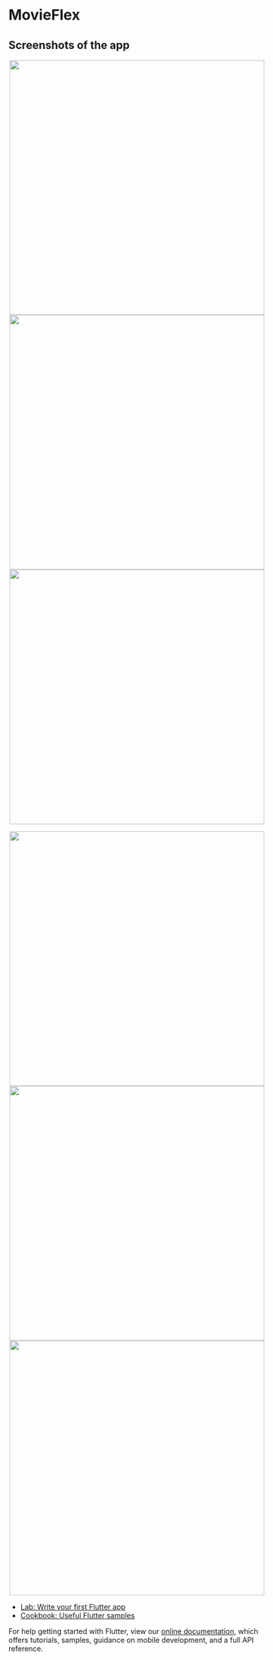 # MovieFlex


## Screenshots of the app
<p align="center">
<img src="https://user-images.githubusercontent.com/81528687/132985033-fba7d525-9b8a-4ee5-9584-6e31deaac6b1.jpeg" height="500">   <img src="https://user-images.githubusercontent.com/81528687/132985040-a7c78be5-c36c-4cdb-b70c-aebfded76810.jpeg" height="500">   <img src="https://user-images.githubusercontent.com/81528687/132985043-ef2cb5a4-b717-4caa-a830-5b015c6824e0.jpeg" height="500"> 
  </p>
  <p align="center">
<img src="https://user-images.githubusercontent.com/81528687/132985054-d55f829d-a05b-4a8c-b049-6838eb0358ad.jpeg" height="500">   <img src="https://user-images.githubusercontent.com/81528687/132985057-ce2dc0c0-eafa-4b30-8d74-01ff55a1e2e5.jpeg" height="500">   <img src="https://user-images.githubusercontent.com/81528687/132985058-13b31dcb-8b69-46aa-a565-0e94708476a8.jpeg" height="500">
</p>

- [Lab: Write your first Flutter app](https://flutter.dev/docs/get-started/codelab)
- [Cookbook: Useful Flutter samples](https://flutter.dev/docs/cookbook)

For help getting started with Flutter, view our
[online documentation](https://flutter.dev/docs), which offers tutorials,
samples, guidance on mobile development, and a full API reference.
